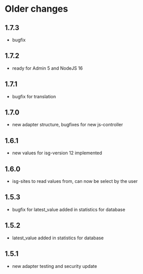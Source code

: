 # Older changes
## 1.7.3

* bugfix

## 1.7.2

* ready for Admin 5 and NodeJS 16

## 1.7.1

* bugfix for translation

## 1.7.0

* new adapter structure, bugfixes for new js-controller

## 1.6.1

* new values for isg-version 12 implemented

## 1.6.0

* isg-sites to read values from, can now be select by the user

## 1.5.3

* bugfix for latest_value added in statistics for database

## 1.5.2

* latest_value added in statistics for database

## 1.5.1

* new adapter testing and security update
